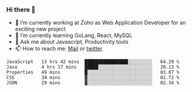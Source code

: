 ### Hi there 👋

- 🔭 I’m currently working at Zoho as Web Application Developer for an exciting new project
- 🌱 I’m currently learning GoLang, React, MySQL
- 💬 Ask me about Javascript, Productivity tools 
- 📫 How to reach me: [Mail](mailto:kvaishak007@gmail.com) or [twitter](https://twitter.com/_kvaishak)

<!--START_SECTION:waka-->
```text
JavaScript   13 hrs 42 mins  ████████████████░░░░░░░░░   64.29 % 
Java         4 hrs 17 mins   █████░░░░░░░░░░░░░░░░░░░░   20.13 % 
Properties   49 mins         █░░░░░░░░░░░░░░░░░░░░░░░░   03.87 % 
CSS          34 mins         ▓░░░░░░░░░░░░░░░░░░░░░░░░   02.72 % 
JSON         29 mins         ▓░░░░░░░░░░░░░░░░░░░░░░░░   02.34 % 
```
<!--END_SECTION:waka-->
